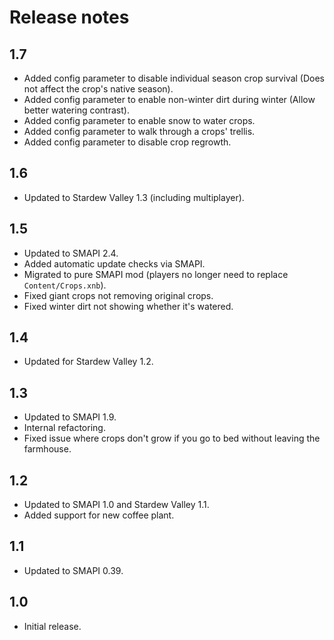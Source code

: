 # Release notes
## 1.7
* Added config parameter to disable individual season crop survival (Does not affect the crop's native season). 
* Added config parameter to enable non-winter dirt during winter (Allow better watering contrast).
* Added config parameter to enable snow to water crops.
* Added config parameter to walk through a crops' trellis.
* Added config parameter to disable crop regrowth.

## 1.6
* Updated to Stardew Valley 1.3 (including multiplayer).

## 1.5
* Updated to SMAPI 2.4.
* Added automatic update checks via SMAPI.
* Migrated to pure SMAPI mod (players no longer need to replace `Content/Crops.xnb`).
* Fixed giant crops not removing original crops.
* Fixed winter dirt not showing whether it's watered.

## 1.4
* Updated for Stardew Valley 1.2.

## 1.3
* Updated to SMAPI 1.9.
* Internal refactoring.
* Fixed issue where crops don't grow if you go to bed without leaving the farmhouse.

## 1.2
* Updated to SMAPI 1.0 and Stardew Valley 1.1.
* Added support for new coffee plant.

## 1.1
* Updated to SMAPI 0.39.

## 1.0
* Initial release.
